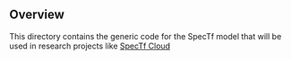 ## Overview
This directory contains the generic code for the SpecTf model that will be used in research projects like [SpecTf Cloud](https://github.com/emit-sds/SpecTf/tree/dev/spectf_cloud)